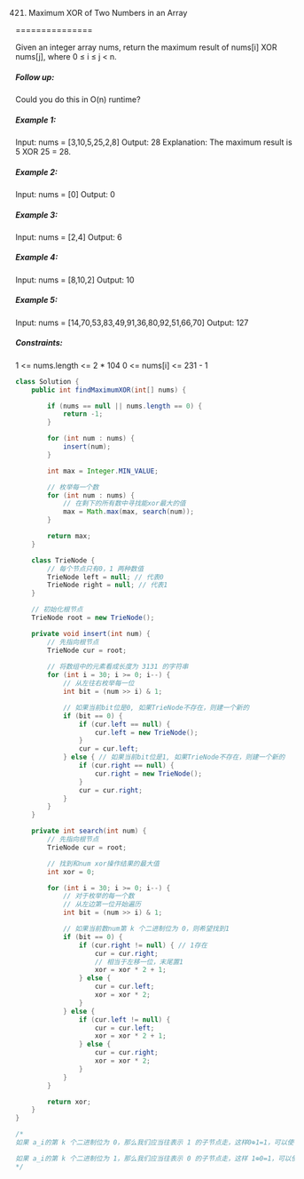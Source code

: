 421. Maximum XOR of Two Numbers in an Array

===============

Given an integer array nums, return the maximum result of nums[i] XOR nums[j], where 0 ≤ i ≤ j < n.

##### Follow up: 

Could you do this in O(n) runtime? 

##### Example 1:

Input: nums = [3,10,5,25,2,8]
Output: 28
Explanation: The maximum result is 5 XOR 25 = 28.

##### Example 2:

Input: nums = [0]
Output: 0

##### Example 3:

Input: nums = [2,4]
Output: 6

##### Example 4:

Input: nums = [8,10,2]
Output: 10

##### Example 5:

Input: nums = [14,70,53,83,49,91,36,80,92,51,66,70]
Output: 127

##### Constraints:

1 <= nums.length <= 2 * 104
0 <= nums[i] <= 231 - 1

```java
class Solution {
    public int findMaximumXOR(int[] nums) {

        if (nums == null || nums.length == 0) {
            return -1;
        }

        for (int num : nums) {
            insert(num);
        }

        int max = Integer.MIN_VALUE;

        // 枚举每一个数
        for (int num : nums) {
            // 在剩下的所有数中寻找能xor最大的值
            max = Math.max(max, search(num));
        }

        return max;
    }

    class TrieNode {
        // 每个节点只有0，1 两种数值
        TrieNode left = null; // 代表0
        TrieNode right = null; // 代表1
    }

    // 初始化根节点
    TrieNode root = new TrieNode();

    private void insert(int num) {
        // 先指向根节点
        TrieNode cur = root;
        
        // 将数组中的元素看成长度为 3131 的字符串
        for (int i = 30; i >= 0; i--) {
            // 从左往右枚举每一位
            int bit = (num >> i) & 1;

            // 如果当前bit位是0, 如果TrieNode不存在，则建一个新的
            if (bit == 0) {
                if (cur.left == null) {
                    cur.left = new TrieNode();
                }
                cur = cur.left;
            } else { // 如果当前bit位是1, 如果TrieNode不存在，则建一个新的
                if (cur.right == null) {
                    cur.right = new TrieNode();
                }
                cur = cur.right;
            }
        }
    }

    private int search(int num) {
        // 先指向根节点
        TrieNode cur = root;

        // 找到和num xor操作结果的最大值
        int xor = 0;

        for (int i = 30; i >= 0; i--) {
            // 对于枚举的每一个数
            // 从左边第一位开始遍历
            int bit = (num >> i) & 1;

            // 如果当前数num第 k 个二进制位为 0，则希望找到1
            if (bit == 0) {
                if (cur.right != null) { // 1存在
                    cur = cur.right;
                    // 相当于左移一位，末尾置1
                    xor = xor * 2 + 1;
                } else {
                    cur = cur.left;
                    xor = xor * 2;
                }
            } else {
                if (cur.left != null) {
                    cur = cur.left;
                    xor = xor * 2 + 1;
                } else {
                    cur = cur.right;
                    xor = xor * 2;
                }
            }
        }

        return xor;
    }
}

/* 
如果 a_i的第 k 个二进制位为 0，那么我们应当往表示 1 的子节点走，这样0⊕1=1，可以使得 x 的第 k 个二进制位为 1。如果不存在表示 1 的子节点，那么我们只能往表示 0 的子节点走，x 的第 k 个二进制位为 0；

如果 a_i的第 k 个二进制位为 1，那么我们应当往表示 0 的子节点走，这样 1⊕0=1，可以使得 x 的第 k 个二进制位为 1。如果不存在表示 0 的子节点，那么我们只能往表示 1 的子节点走，x 的第 k 个二进制位为 0。
*/
```

